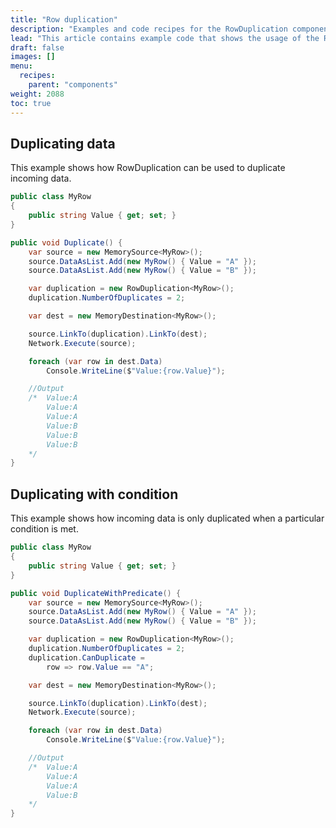 ```yaml
---
title: "Row duplication"
description: "Examples and code recipes for the RowDuplication component."
lead: "This article contains example code that shows the usage of the RowDuplication component."
draft: false
images: []
menu:
  recipes:
    parent: "components"
weight: 2088
toc: true
---
```


## Duplicating data

This example shows how RowDuplication can be used to duplicate incoming data.  

```C#
public class MyRow
{
    public string Value { get; set; }
}

public void Duplicate() {
    var source = new MemorySource<MyRow>();
    source.DataAsList.Add(new MyRow() { Value = "A" });
    source.DataAsList.Add(new MyRow() { Value = "B" });

    var duplication = new RowDuplication<MyRow>();
    duplication.NumberOfDuplicates = 2;

    var dest = new MemoryDestination<MyRow>();

    source.LinkTo(duplication).LinkTo(dest);
    Network.Execute(source);

    foreach (var row in dest.Data)
        Console.WriteLine($"Value:{row.Value}");

    //Output
    /*  Value:A
        Value:A
        Value:A
        Value:B
        Value:B
        Value:B
    */
}
```

## Duplicating with condition

This example shows how incoming data is only duplicated when a particular condition is met. 

```C#
public class MyRow
{
    public string Value { get; set; }
}

public void DuplicateWithPredicate() {
    var source = new MemorySource<MyRow>();
    source.DataAsList.Add(new MyRow() { Value = "A" });
    source.DataAsList.Add(new MyRow() { Value = "B" });

    var duplication = new RowDuplication<MyRow>();
    duplication.NumberOfDuplicates = 2;
    duplication.CanDuplicate =
        row => row.Value == "A";

    var dest = new MemoryDestination<MyRow>();

    source.LinkTo(duplication).LinkTo(dest);
    Network.Execute(source);

    foreach (var row in dest.Data)
        Console.WriteLine($"Value:{row.Value}");

    //Output
    /*  Value:A
        Value:A
        Value:A
        Value:B
    */
}
```
